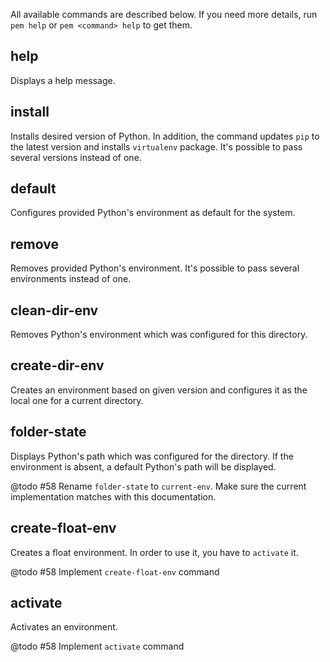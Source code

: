All available commands are described below. If you need more details, run `pem help` or `pem <command> help` to get them.

help
----
Displays a help message.

install
-------
Installs desired version of Python. In addition, the command updates `pip` to the latest version and installs `virtualenv` package. It's possible to pass several versions instead of one.

default
-------
Configures provided Python's environment as default for the system.

remove
------
Removes provided Python's environment. It's possible to pass several environments instead of one.

clean-dir-env
-------------
Removes Python's environment which was configured for this directory.

create-dir-env
--------------
Creates an environment based on given version and configures it as the local one for a current directory.

folder-state
-------------
Displays Python's path which was configured for the directory. If the environment is absent, a default Python's path will be displayed.

@todo #58 Rename `folder-state` to `current-env`. Make sure the current implementation matches with this documentation.

create-float-env
----------------
Creates a float environment. In order to use it, you have to `activate` it.

@todo #58 Implement `create-float-env` command

activate
--------
Activates an environment.

@todo #58 Implement `activate` command
